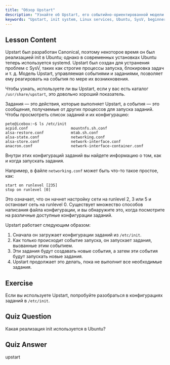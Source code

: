 ```yaml
---
title: "Обзор Upstart"
description: "Узнайте об Upstart, его событийно-ориентированной модели и о том, как он управляет службами в Linux. Разберитесь в конфигурациях заданий Upstart и его роли как системы init."
keywords: "Upstart, init system, Linux services, Ubuntu, SysV, beginner tutorial, Linux guide"
---
```


## Lesson Content

Upstart был разработан Canonical, поэтому некоторое время он был реализацией init в Ubuntu; однако в современных установках Ubuntu теперь используется systemd. Upstart был создан для устранения проблем с SysV, таких как строгие процессы запуска, блокировка задач и т. д. Модель Upstart, управляемая событиями и заданиями, позволяет ему реагировать на события по мере их возникновения.

Чтобы узнать, используете ли вы Upstart, если у вас есть каталог `/usr/share/upstart`, это довольно хороший показатель.

Задания — это действия, которые выполняет Upstart, а события — это сообщения, получаемые от других процессов для запуска заданий. Чтобы просмотреть список заданий и их конфигурацию:

```plaintext
pete@icebox:~$ ls /etc/init
acpid.conf                   mountnfs.sh.conf
alsa-restore.conf            mtab.sh.conf
alsa-state.conf              networking.conf
alsa-store.conf              network-interface.conf
anacron.conf                 network-interface-container.conf
```

Внутри этих конфигураций заданий вы найдете информацию о том, как и когда запускать задания.

Например, в файле `networking.conf` может быть что-то такое простое, как:

```plaintext
start on runlevel [235]
stop on runlevel [0]
```

Это означает, что он начнет настройку сети на runlevel 2, 3 или 5 и остановит сеть на runlevel 0. Существует множество способов написания файла конфигурации, и вы обнаружите это, когда посмотрите на различные доступные конфигурации заданий.

Upstart работает следующим образом:

1. Сначала он загружает конфигурации заданий из `/etc/init`.
2. Как только происходит событие запуска, он запускает задания, вызванные этим событием.
3. Эти задания будут создавать новые события, а затем эти события будут запускать новые задания.
4. Upstart продолжает это делать, пока не выполнит все необходимые задания.

## Exercise

Если вы используете Upstart, попробуйте разобраться в конфигурациях заданий в `/etc/init`.

## Quiz Question

Какая реализация init используется в Ubuntu?

## Quiz Answer

upstart
